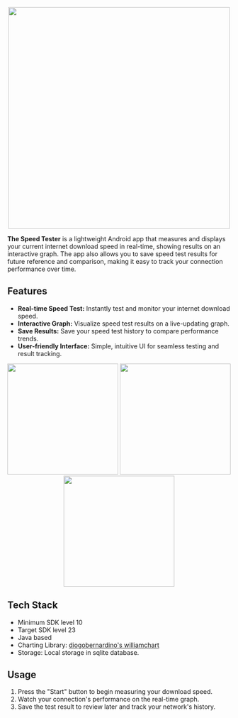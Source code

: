 <p align="center"> 
<img src="https://github.com/user-attachments/assets/c75745fd-cae7-4cd5-8b36-4c17e1bed3fa" width="500"/>
</p>

**The Speed Tester** is a lightweight Android app that measures and displays your current internet download speed in real-time, showing results on an interactive graph. The app also allows you to save speed test results for future reference and comparison, making it easy to track your connection performance over time.

## Features
- **Real-time Speed Test:** Instantly test and monitor your internet download speed.
- **Interactive Graph:** Visualize speed test results on a live-updating graph.
- **Save Results:** Save your speed test history to compare performance trends.
- **User-friendly Interface:** Simple, intuitive UI for seamless testing and result tracking.

<p align="center"> 
<img src="https://github.com/user-attachments/assets/ee3cfa33-5510-4531-afa6-e616d0116471" width="250"/>
<img src="https://github.com/user-attachments/assets/174255e4-0085-41e7-b1f2-e4e2c85b1bb4" width="250"/>
<img src="https://github.com/user-attachments/assets/abbf8678-3a88-43b3-8cfd-a73e66afe0d3" width="250"/>
</p>

## Tech Stack
- Minimum SDK level 10
- Target SDK level 23
- Java based
- Charting Library: [diogobernardino's williamchart](https://github.com/diogobernardino/williamchart)
- Storage: Local storage in sqlite database.

## Usage
1. Press the "Start" button to begin measuring your download speed.
2. Watch your connection's performance on the real-time graph.
3. Save the test result to review later and track your network's history.
